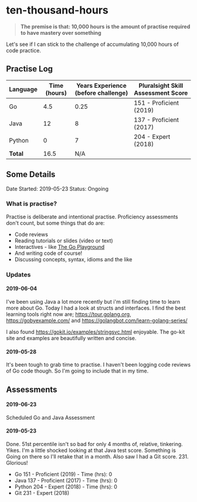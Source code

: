 # ten-thousand-hours

> **The premise is that: 10,000 hours is the amount of practise required to have mastery over something**

Let's see if I can stick to the challenge of accumulating 10,000 hours of code practice.

## Practise Log

| Language       | Time (hours)     | Years Experience (before challenge) | Pluralsight Skill Assessment Score |
|----------------|------------------|-------------------------------------|------------------------------------|
| Go             | 4.5              | 0.25                                | 151 - Proficient (2019)
| Java           | 12               | 8                                   | 137 - Proficient (2017)
| Python         | 0                | 7                                   | 204 - Expert     (2018)
| **Total**      | 16.5             | N/A                                 |


## Some Details

Date Started: 2019-05-23
Status: Ongoing

### What is practise?

Practise is deliberate and intentional practise. Proficiency assessments don't count, but some things that do are:
- Code reviews
- Reading tutorials or slides (video or text)
- Interactives - like [The Go Playground](https://play.golang.org/)
- And writing code of course!
- Discussing concepts, syntax, idioms and the like

### Updates

#### 2019-06-04
I've been using Java a lot more recently but i'm still finding time to learn more about Go. Today I had a look at structs and interfaces. I find the best learning tools right now are; https://tour.golang.org, https://gobyexample.com/ and https://golangbot.com/learn-golang-series/

I also found https://gokit.io/examples/stringsvc.html enjoyable. The go-kit site and examples are beautifully written and concise.

#### 2019-05-28
It's been tough to grab time to practise. I haven't been logging code reviews of Go code though. So I'm going to include that in my time.


## Assessments

#### 2019-06-23

Scheduled Go and Java Assessment

#### 2019-05-23

Done. 51st percentile isn't so bad for only 4 months of, relative, tinkering.
Yikes. I'm a little shocked looking at that Java test score. Something is Going on there so I'll retake that in a month.
Also saw I had a Git score. 231. Glorious! 

* Go      151 - Proficient  (2019)  - Time (hrs): 0
* Java    137 - Proficient  (2017)  - Time (hrs): 0
* Python  204 - Expert      (2018)  - Time (hrs): 0
* Git     231 - Expert      (2018)
